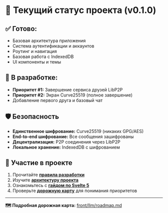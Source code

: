 # 🎯 Текущий статус проекта (v0.1.0)

## ✅ Готово:
- Базовая архитектура приложения
- Система аутентификации и аккаунтов
- Роутинг и навигация
- Базовая работа с IndexedDB
- UI компоненты и темы

## 🔄 В разработке:
- **Приоритет #1:** Завершение сервиса друзей LibP2P
- **Приоритет #2:** Экран Curve25519 (полное завершение)
- Добавление первого друга и базовый чат

## 🛡️ Безопасность

- **Единственное шифрование:** Curve25519 (никаких GPG/AES)
- **End-to-end шифрование:** Все сообщения зашифрованы
- **Децентрализация:** P2P соединения через LibP2P
- **Локальное хранение:** IndexedDB с шифрованием

## 🤝 Участие в проекте

1. Прочитайте **[правила разработки](../front/llm/rules.md)**
2. Изучите **[архитектуру проекта](../llm/architecture.md)**
3. Ознакомьтесь с **[гайдом по Svelte 5](../front/llm/svelte5.md)**
4. Проверьте **[дорожную карту](../front/llm/roadmap.md)** для понимания приоритетов

---

**🗺️ Подробная дорожная карта:** [front/llm/roadmap.md](../front/llm/roadmap.md)
